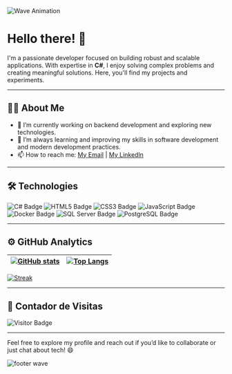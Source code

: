 <img src="https://capsule-render.vercel.app/api?type=waving&color=0:000428,100:0a2e73&height=200&section=header" alt="Wave Animation" />

# Hello there! 👋

I'm a passionate developer focused on building robust and scalable applications. With expertise in **C#**, I enjoy solving complex problems and creating meaningful solutions. Here, you'll find my projects and experiments.

---

## 👨‍💻 About Me
- 🔭 I’m currently working on backend development and exploring new technologies.
- 🌱 I’m always learning and improving my skills in software development and modern development practices.
- 📫 How to reach me: [My Email](mailto:silvalimamatheus@outlook.com) | [My Linkedln](https://linkedin.com/in/matheussilvalimaa)

---

## 🛠️ Technologies
![C# Badge](https://img.shields.io/badge/C%23-Informational?style=flat&logo=CSharp&logoColor=white&color=blue) ![HTML5 Badge](https://img.shields.io/badge/HTML5-E34F26?style=flat&logo=html5&logoColor=white) ![CSS3 Badge](https://img.shields.io/badge/CSS3-1572B6?style=flat&logo=css3&logoColor=white) ![JavaScript Badge](https://img.shields.io/badge/JavaScript-Informational?style=flat&logo=JavaScript&logoColor=white&color=yellow) ![Docker Badge](https://img.shields.io/badge/Docker-Informational?style=flat&logo=docker&logoColor=white&color=blue) ![SQL Server Badge](https://img.shields.io/badge/SQL%20Server-CC2927?style=flat&logo=microsoft-sql-server&logoColor=white) ![PostgreSQL Badge](https://img.shields.io/badge/PostgreSQL-336791?style=flat&logo=postgresql&logoColor=white)

---

## ⚙️ GitHub Analytics

| <a href="https://github.com/anuraghazra/github-readme-stats"><img align="center" src="https://github-readme-stats.vercel.app/api?username=matheussilvalimaa&show_icons=true&theme=dark" alt="GitHub stats" /></a> | [![Top Langs](https://github-readme-stats.vercel.app/api/top-langs/?username=matheussilvalimaa&layout=compact&theme=dark)](https://github.com/anuraghazra/github-readme-stats) |
| ------------- | ------------- |

[![Streak](https://github-readme-streak-stats.herokuapp.com/?user=matheussilvalimaa&theme=dark)](https://git.io/streak-stats)

---

## 👀 Contador de Visitas

![Visitor Badge](https://visitor-badge.glitch.me/badge?page_id=matheussilvalimaa.matheussilvalimaa)

---

Feel free to explore my profile and reach out if you’d like to collaborate or just chat about tech! 😄

<img 
  src="https://capsule-render.vercel.app/api?type=waving&color=gradient&height=150&section=footer" 
  alt="footer wave"
/>
